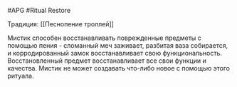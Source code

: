 #APG #Ritual
Restore

Традиция: [[Песнопение троллей]] 

Мистик способен восстанавливать поврежденные предметы с помощью пения - сломанный меч заживает, разбитая ваза собирается, и корродированный замок восстанавливает свою функциональность. Восстановленный предмет восстанавливает все свои функции и качества. Мистик не может создавать что-либо новое с помощью этого ритуала. 

